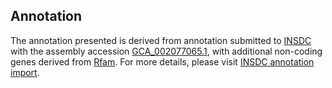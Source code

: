 

Annotation
----------

The annotation presented is derived from annotation submitted to
[INSDC](http://www.insdc.org) with the assembly accession
[GCA\_002077065.1](http://www.ebi.ac.uk/ena/data/view/GCA_002077065.1),
with additional non-coding genes derived from
[Rfam](http://rfam.xfam.org/). For more details, please visit [INSDC
annotation
import](http://ensemblgenomes.org/info/data/insdc_annotation).
